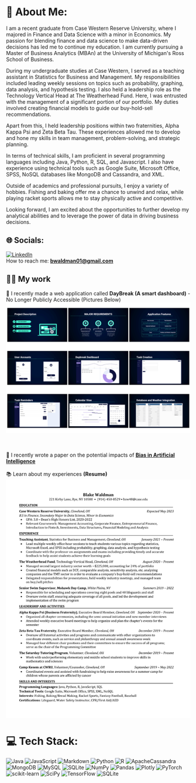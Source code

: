 # 💫 About Me:
I am a recent graduate from Case Western Reserve University, where I majored in Finance and Data Science with a minor in Economics. My passion for blending finance and data science to make data-driven decisions has led me to continue my education. I am currently pursuing a Master of Business Analytics (MBAn) at the University of Michigan's Ross School of Business.

During my undergraduate studies at Case Western, I served as a teaching assistant in Statistics for Business and Management. My responsibilities included leading weekly sessions on topics such as probability, graphing, data analysis, and hypothesis testing. I also held a leadership role as the Technology Vertical Head at The Weatherhead Fund. Here, I was entrusted with the management of a significant portion of our portfolio. My duties involved creating financial models to guide our buy-hold-sell recommendations.

Apart from this, I held leadership positions within two fraternities, Alpha Kappa Psi and Zeta Beta Tau. These experiences allowed me to develop and hone my skills in team management, problem-solving, and strategic planning.

In terms of technical skills, I am proficient in several programming languages including Java, Python, R, SQL, and Javascript. I also have experience using technical tools such as Google Suite, Microsoft Office, SPSS, NoSQL databases like MongoDB and Cassandra, and XML.

Outside of academics and professional pursuits, I enjoy a variety of hobbies. Fishing and baking offer me a chance to unwind and relax, while playing racket sports allows me to stay physically active and competitive.

Looking forward, I am excited about the opportunities to further develop my analytical abilities and to leverage the power of data in driving business decisions.

## 🌐 Socials:
[![LinkedIn](https://img.shields.io/badge/LinkedIn-%230077B5.svg?logo=linkedin&logoColor=white)](https://linkedin.com/in/blake-waldman) 
<br>How to reach me: **bwaldman01@gmail.com**

## 🔭📄 My work
📌 I recently made a web application called **DayBreak (A smart dashboard)** - No Longer Publicly Accessible (Pictures Below)
![DayBreak](https://raw.githubusercontent.com/blakewaldman/blakewaldman.github.io/main/Daybreak%20-%20Presentation.png)


<br><br>📝 I recently wrote a paper on the potential impacts of **[Bias in Artificial Intelligence](https://github.com/blakewaldman/blakewaldman.github.io/blob/main/A_Study_on_Bias%20in_Artificial_Intelligence.pdf)**
<br><br>📚 Learn about my experiences **(Resume)** ![Resume](https://raw.githubusercontent.com/blakewaldman/blakewaldman.github.io/main/Blake%20Waldman%20Resume.png)


# 💻 Tech Stack:
![Java](https://img.shields.io/badge/java-%23ED8B00.svg?style=plastic&logo=java&logoColor=white) ![JavaScript](https://img.shields.io/badge/javascript-%23323330.svg?style=plastic&logo=javascript&logoColor=%23F7DF1E) ![Markdown](https://img.shields.io/badge/markdown-%23000000.svg?style=plastic&logo=markdown&logoColor=white) ![Python](https://img.shields.io/badge/python-3670A0?style=plastic&logo=python&logoColor=ffdd54) ![R](https://img.shields.io/badge/r-%23276DC3.svg?style=plastic&logo=r&logoColor=white) ![ApacheCassandra](https://img.shields.io/badge/cassandra-%231287B1.svg?style=plastic&logo=apache-cassandra&logoColor=white) ![MongoDB](https://img.shields.io/badge/MongoDB-%234ea94b.svg?style=plastic&logo=mongodb&logoColor=white) ![MySQL](https://img.shields.io/badge/mysql-%2300f.svg?style=plastic&logo=mysql&logoColor=white) ![SQLite](https://img.shields.io/badge/sqlite-%2307405e.svg?style=plastic&logo=sqlite&logoColor=white) ![NumPy](https://img.shields.io/badge/numpy-%23013243.svg?style=plastic&logo=numpy&logoColor=white) ![Pandas](https://img.shields.io/badge/pandas-%23150458.svg?style=plastic&logo=pandas&logoColor=white) ![Plotly](https://img.shields.io/badge/Plotly-%233F4F75.svg?style=plastic&logo=plotly&logoColor=white) ![PyTorch](https://img.shields.io/badge/PyTorch-%23EE4C2C.svg?style=plastic&logo=PyTorch&logoColor=white) ![scikit-learn](https://img.shields.io/badge/scikit--learn-%23F7931E.svg?style=plastic&logo=scikit-learn&logoColor=white) ![SciPy](https://img.shields.io/badge/SciPy-%230C55A5.svg?style=plastic&logo=scipy&logoColor=%white) ![TensorFlow](https://img.shields.io/badge/TensorFlow-%23FF6F00.svg?style=plastic&logo=TensorFlow&logoColor=white) ![SQLite](https://img.shields.io/badge/sqlite-%2307405e.svg?style=plastic&logo=sqlite&logoColor=white)
